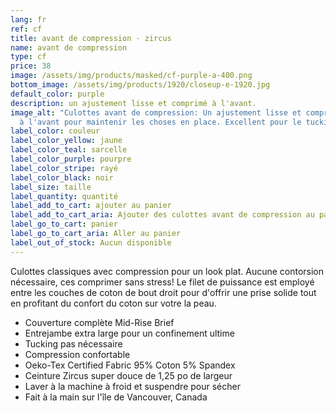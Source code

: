 ```yaml
---
lang: fr
ref: cf
title: avant de compression · zircus
name: avant de compression
type: cf
price: 38
image: /assets/img/products/masked/cf-purple-a-400.png
bottom_image: /assets/img/products/1920/closeup-e-1920.jpg
default_color: purple
description: un ajustement lisse et comprimé à l'avant.
image_alt: "Culottes avant de compression: Un ajustement lisse et comprimé
  à l'avant pour maintenir les choses en place. Excellent pour le tucking."
label_color: couleur
label_color_yellow: jaune
label_color_teal: sarcelle
label_color_purple: pourpre
label_color_stripe: rayé
label_color_black: noir
label_size: taille
label_quantity: quantité
label_add_to_cart: ajouter au panier
label_add_to_cart_aria: Ajouter des culottes avant de compression au panier
label_go_to_cart: panier
label_go_to_cart_aria: Aller au panier
label_out_of_stock: Aucun disponible
---
```


Culottes classiques avec compression pour un look plat. Aucune contorsion
nécessaire, ces comprimer sans stress! Le filet de puissance est employé entre
les couches de coton de bout droit pour d'offrir une prise solide tout en
profitant du confort du coton sur votre la peau.

- Couverture complète Mid-Rise Brief
- Entrejambe extra large pour un confinement ultime
- Tucking pas nécessaire
- Compression confortable
- Oeko-Tex Certified Fabric 95% Coton 5% Spandex
- Ceinture Zircus super douce de 1,25 po de largeur
- Laver à la machine à froid et suspendre pour sécher
- Fait à la main sur l'île de Vancouver, Canada
